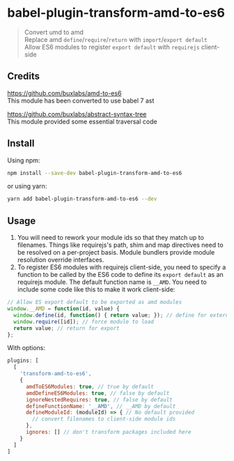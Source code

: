 # babel-plugin-transform-amd-to-es6

> Convert umd to amd  
> Replace amd `define`/`require`/`return` with `import`/`export default`  
> Allow ES6 modules to register `export default` with `requirejs` client-side  

## Credits

https://github.com/buxlabs/amd-to-es6  
This module has been converted to use babel 7 ast  

https://github.com/buxlabs/abstract-syntax-tree  
This module provided some essential traversal code  

## Install

Using npm:

```sh
npm install --save-dev babel-plugin-transform-amd-to-es6
```

or using yarn:

```sh
yarn add babel-plugin-transform-amd-to-es6 --dev
```

## Usage

1. You will need to rework your module ids so that they match up to filenames.
Things like requirejs's path, shim and map directives need to be resolved on a per-project basis.
Module bundlers provide module resolution override interfaces.
2. To register ES6 modules with requirejs client-side, you need to specify a function to be
called by the ES6 code to define its `export default` as an requirejs module. The default function name is `__AMD`.
You need to include some code like this to make it work client-side:
```js
// Allow ES export default to be exported as amd modules
window.__AMD = function(id, value) {
  window.define(id, function() { return value; }); // define for external use
  window.require([id]); // force module to load
  return value; // return for export
};
```
With options:
```js
plugins: [
  [
    'transform-amd-to-es6',
    {
      amdToES6Modules: true, // true by default
      amdDefineES6Modules: true, // false by default
      ignoreNestedRequires: true, // false by default
      defineFunctionName: '__AMD', // __AMD by default
      defineModuleId: (moduleId) => { // No default provided
        // convert filenames to client-side module ids
      },
      ignores: [] // don't transform packages included here
    }
  ]
]
```
